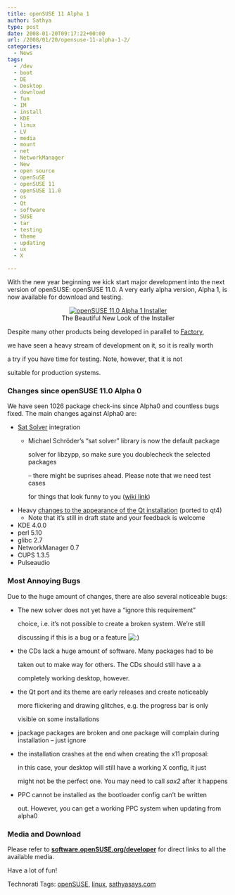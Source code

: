 ```yaml
---
title: openSUSE 11 Alpha 1
author: Sathya
type: post
date: 2008-01-20T09:17:22+00:00
url: /2008/01/20/opensuse-11-alpha-1-2/
categories:
  - News
tags:
  - /dev
  - boot
  - DE
  - Desktop
  - download
  - fun
  - IM
  - install
  - KDE
  - linux
  - LV
  - media
  - mount
  - net
  - NetworkManager
  - New
  - open source
  - openSuSE
  - openSUSE 11
  - openSUSE 11.0
  - os
  - Qt
  - software
  - SUSE
  - tar
  - testing
  - theme
  - updating
  - ux
  - X

---
```

With the new year beginning we kick start major development into the next version of openSUSE: openSUSE 11.0. A very early alpha version, Alpha 1, is now available for download and testing.

<div align="center">
  <a href="https://news.opensuse.org/wp-content/uploads/2008/01/installer.jpg" title="openSUSE 11.0 Alpha 1 Installer"><img src="https://news.opensuse.org/wp-content/uploads/2008/01/installer-thumb.jpg" alt="openSUSE 11.0 Alpha 1 Installer" /></a><br /> The Beautiful New Look of the Installer
</div>

Despite many other products being developed in parallel to [Factory][1],
  
we have seen a heavy stream of development on it, so it is really worth
  
a try if you have time for testing. Note, however, that it is not
  
suitable for production systems.

### Changes since openSUSE 11.0 Alpha 0

We have seen 1026 package check-ins since Alpha0 and countless bugs fixed. The main changes against Alpha0 are:

  * [Sat Solver][2] integration 
      * Michael Schröder’s “sat solver” library is now the default package
  
        solver for libzypp, so make sure you doublecheck the selected packages
  
        &#8211; there might be suprises ahead. Please note that we need test cases
  
        for things that look funny to you ([wiki link][3])
  * Heavy [changes to the appearance of the Qt installation][4] (ported to qt4) 
      * Note that it’s still in draft state and your feedback is welcome
  * KDE 4.0.0
  * perl 5.10
  * glibc 2.7
  * NetworkManager 0.7
  * CUPS 1.3.5
  * Pulseaudio

### Most Annoying Bugs

Due to the huge amount of changes, there are also several noticeable bugs:

  * The new solver does not yet have a “ignore this requirement”
  
    choice, i.e. it’s not possible to create a broken system. We’re still
  
    discussing if this is a bug or a feature  <img src="https://news.opensuse.org/wp-includes/images/smilies/icon_smile.gif" alt=":)" class="wp-smiley" />
  * the CDs lack a huge amount of software. Many packages had to be
  
    taken out to make way for others. The CDs should still have a a
  
    completely working desktop, however.
  * the Qt port and its theme are early releases and create noticeably
  
    more flickering and drawing glitches, e.g. the progress bar is only
  
    visible on some installations
  * jpackage packages are broken and one package will complain during installation &#8211; just ignore
  * the installation crashes at the end when creating the x11 proposal:
  
    in this case, your desktop will still have a working X config, it just
  
    might not be the perfect one. You may need to call _sax2_ after it happens
  * PPC cannot be installed as the bootloader config can’t be written
  
    out. However, you can get a working PPC system when updating from alpha0

### Media and Download

Please refer to **[software.openSUSE.org/developer][5]** for direct links to all the available media.

Have a lot of fun!

Technorati Tags: <a class="performancingtags" href="https://technorati.com/tag/openSUSE" rel="tag">openSUSE</a>, <a class="performancingtags" href="https://technorati.com/tag/linux" rel="tag">linux</a>, <a class="performancingtags" href="https://technorati.com/tag/sathyasays.com" rel="tag">sathyasays.com</a>

 [1]: https://opensuse.org/Factory
 [2]: https://en.opensuse.org/Libzypp/Sat_Solver
 [3]: https://en.opensuse.org/Bugs/YaST#I_want_to_report_a_bug_related_to_package_dependencies_and_libzypp_solver._Which_logs_to_attach.3F
 [4]: https://www.kdedevelopers.org/node/3119
 [5]: https://software.opensuse.org/developer
